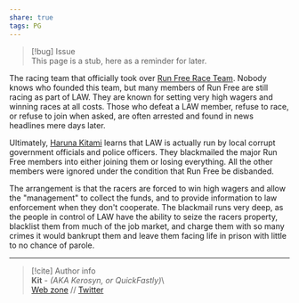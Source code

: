 ```yaml
---  
share: true  
tags: PG  
---  
```

> [!bug] Issue  
> This page is a stub, here as a reminder for later.  
  
The racing team that officially took over [Run Free Race Team](./Run%20Free%20Race%20Team). Nobody knows who founded this team, but many members of Run Free are still racing as part of LAW. They are known for setting very high wagers and winning races at all costs. Those who defeat a LAW member, refuse to race, or refuse to join when asked, are often arrested and found in news headlines mere days later.   
  
Ultimately, [Haruna Kitami](../../Characters/PG/Haruna%20Kitami) learns that LAW is actually run by local corrupt government officials and police officers. They blackmailed the major Run Free members into either joining them or losing everything. All the other members were ignored under the condition that Run Free be disbanded.   
  
The arrangement is that the racers are forced to win high wagers and allow the "management" to collect the funds, and to provide information to law enforcement when they don't cooperate. The blackmail runs very deep, as the people in control of LAW have the ability to seize the racers property, blacklist them from much of the job market, and charge them with so many crimes it would bankrupt them and leave them facing life in prison with little to no chance of parole.  
  
-----  
> [!cite] Author info  
> **Kit** - *(AKA Kerosyn, or QuickFastly)*\  
> [Web zone](https://kitabe.link) // [Twitter](https://twitter.com/Kerosyn_)